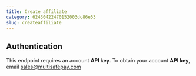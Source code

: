 ```yaml
---
title: Create affiliate
category: 62430422470152003dc86e53
slug: createaffiliate
---
```


## Authentication

This endpoint requires an account **API key**. To obtain your account **API key**, email <sales@multisafepay.com>